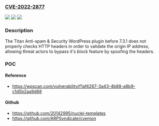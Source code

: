 ### [CVE-2022-2877](https://cve.mitre.org/cgi-bin/cvename.cgi?name=CVE-2022-2877)
![](https://img.shields.io/static/v1?label=Product&message=Titan%20Anti-spam%20%26%20Security&color=blue)
![](https://img.shields.io/static/v1?label=Version&message=7.3.1%3C%207.3.1%20&color=brighgreen)
![](https://img.shields.io/static/v1?label=Vulnerability&message=CWE-639%20Authorization%20Bypass%20Through%20User-Controlled%20Key&color=brighgreen)

### Description

The Titan Anti-spam & Security WordPress plugin before 7.3.1 does not properly checks HTTP headers in order to validate the origin IP address, allowing threat actors to bypass it's block feature by spoofing the headers.

### POC

#### Reference
- https://wpscan.com/vulnerability/f1af4267-3a43-4b88-a8b9-c1d5b2aa9d68

#### Github
- https://github.com/20142995/nuclei-templates
- https://github.com/ARPSyndicate/cvemon

